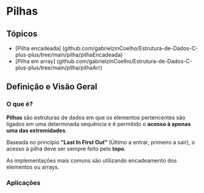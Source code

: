 # Pilhas

## Tópicos

* [Pilha encadeada] (github.com/gabrielzinCoelho/Estrutura-de-Dados-C-plus-plus/tree/main/pilha/pilhaEncadeada)
* [Pilha em array] (github.com/gabrielzinCoelho/Estrutura-de-Dados-C-plus-plus/tree/main/pilha/pilhaArr)

## Definição e Visão Geral

### O que é?

**Pilhas** são estruturas de dados em que os elementos pertencentes são ligados em uma determinada sequência e é permitido o **acesso à apenas uma das extremidades**.

Baseada no princípio **"Last In First Out"** (Último a entrar, primeiro a sair), o acesso à pilha deve ser sempre feito pelo **topo**.

As implementações mais comuns são utilizando encadeamento dos elementos ou arrays.

### Aplicações